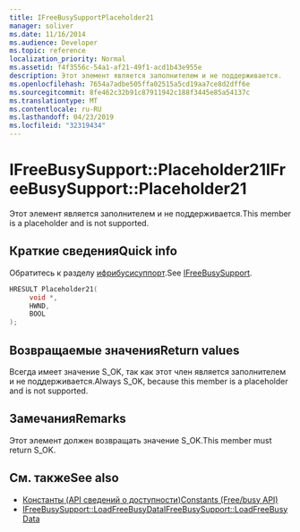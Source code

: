 ```yaml
---
title: IFreeBusySupportPlaceholder21
manager: soliver
ms.date: 11/16/2014
ms.audience: Developer
ms.topic: reference
localization_priority: Normal
ms.assetid: f4f3556c-54a1-af21-49f1-acd1b43e955e
description: Этот элемент является заполнителем и не поддерживается.
ms.openlocfilehash: 7654a7adbe505ffa02515a5cd19aa7ce8d2dff6e
ms.sourcegitcommit: 8fe462c32b91c87911942c188f3445e85a54137c
ms.translationtype: MT
ms.contentlocale: ru-RU
ms.lasthandoff: 04/23/2019
ms.locfileid: "32319434"
---
```

# <a name="ifreebusysupportplaceholder21"></a><span data-ttu-id="70793-103">IFreeBusySupport::Placeholder21</span><span class="sxs-lookup"><span data-stu-id="70793-103">IFreeBusySupport::Placeholder21</span></span>

<span data-ttu-id="70793-104">Этот элемент является заполнителем и не поддерживается.</span><span class="sxs-lookup"><span data-stu-id="70793-104">This member is a placeholder and is not supported.</span></span>
  
## <a name="quick-info"></a><span data-ttu-id="70793-105">Краткие сведения</span><span class="sxs-lookup"><span data-stu-id="70793-105">Quick info</span></span>

<span data-ttu-id="70793-106">Обратитесь к разделу [ифрибусисуппорт](ifreebusysupport.md).</span><span class="sxs-lookup"><span data-stu-id="70793-106">See [IFreeBusySupport](ifreebusysupport.md).</span></span>
  
```cpp
HRESULT Placeholder21( 
     void *,  
     HWND,  
     BOOL  
);
```

## <a name="return-values"></a><span data-ttu-id="70793-107">Возвращаемые значения</span><span class="sxs-lookup"><span data-stu-id="70793-107">Return values</span></span>

<span data-ttu-id="70793-108">Всегда имеет значение S_OK, так как этот член является заполнителем и не поддерживается.</span><span class="sxs-lookup"><span data-stu-id="70793-108">Always S_OK, because this member is a placeholder and is not supported.</span></span>
  
## <a name="remarks"></a><span data-ttu-id="70793-109">Замечания</span><span class="sxs-lookup"><span data-stu-id="70793-109">Remarks</span></span>

<span data-ttu-id="70793-110">Этот элемент должен возвращать значение S_OK.</span><span class="sxs-lookup"><span data-stu-id="70793-110">This member must return S_OK.</span></span>
  
## <a name="see-also"></a><span data-ttu-id="70793-111">См. также</span><span class="sxs-lookup"><span data-stu-id="70793-111">See also</span></span>

- [<span data-ttu-id="70793-112">Константы (API сведений о доступности)</span><span class="sxs-lookup"><span data-stu-id="70793-112">Constants (Free/busy API)</span></span>](constants-free-busy-api.md) 
- [<span data-ttu-id="70793-113">IFreeBusySupport::LoadFreeBusyData</span><span class="sxs-lookup"><span data-stu-id="70793-113">IFreeBusySupport::LoadFreeBusyData</span></span>](ifreebusysupport-loadfreebusydata.md)

